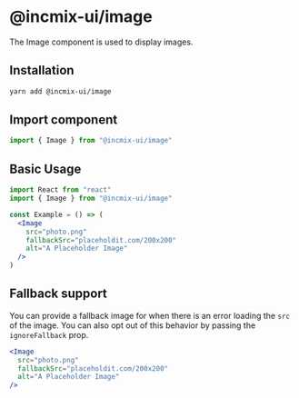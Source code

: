 # @incmix-ui/image

The Image component is used to display images.

## Installation

```sh
yarn add @incmix-ui/image
```

## Import component

```jsx
import { Image } from "@incmix-ui/image"
```

## Basic Usage

```jsx
import React from "react"
import { Image } from "@incmix-ui/image"

const Example = () => (
  <Image
    src="photo.png"
    fallbackSrc="placeholdit.com/200x200"
    alt="A Placeholder Image"
  />
)
```

## Fallback support

You can provide a fallback image for when there is an error loading the `src` of
the image. You can also opt out of this behavior by passing the `ignoreFallback`
prop.

```jsx
<Image
  src="photo.png"
  fallbackSrc="placeholdit.com/200x200"
  alt="A Placeholder Image"
/>
```
